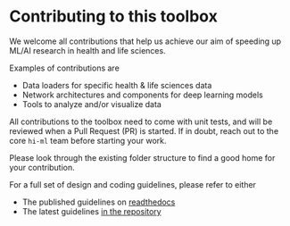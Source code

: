 # Contributing to this toolbox

We welcome all contributions that help us achieve our aim of speeding up ML/AI research in health and life sciences.

Examples of contributions are

* Data loaders for specific health & life sciences data
* Network architectures and components for deep learning models
* Tools to analyze and/or visualize data

All contributions to the toolbox need to come with unit tests, and will be reviewed when a Pull Request (PR) is started.
If in doubt, reach out to the core `hi-ml` team before starting your work.

Please look through the existing folder structure to find a good home for your contribution.

For a full set of design and coding guidelines, please refer to either

* The published guidelines on [readthedocs](https://hi-ml.readthedocs.io/en/latest/contribution_guidelines.html)
* The latest guidelines [in the repository](https://github.com/microsoft/hi-ml/blob/main/docs/source/coding_guidelines.md)
